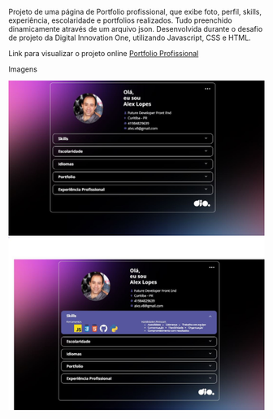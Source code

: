 Projeto de uma página de Portfolio profissional, que exibe foto, perfil, skills, experiência, escolaridade e portfolios realizados. Tudo preenchido dinamicamente através de um arquivo json. Desenvolvida durante o desafio de projeto da Digital Innovation One, utilizando Javascript, CSS e HTML.

Link para visualizar o projeto online <a href="https://gazsoulriper.github.io/js-developer-portfolio" target="_blank">Portfolio Profissional</a>

Imagens

<img src="https://raw.githubusercontent.com/gazsoulriper/js-developer-portfolio/main/assets/img/portfolio1.JPG"><img src="https://raw.githubusercontent.com/gazsoulriper/js-developer-portfolio/main/assets/img/portfolio2.JPG">
